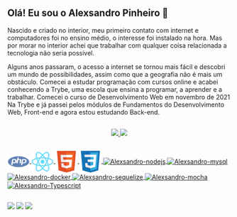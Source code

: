 ## Olá! Eu sou o Alexsandro Pinheiro 👋

Nascido e criado no interior, meu primeiro contato com internet e computadores foi no ensino médio, o interesse foi instalado na hora. Mas por morar no interior achei que trabalhar com qualquer coisa relacionada a tecnologia não seria possível.

Alguns anos passaram, o acesso a internet se tornou mais fácil e descobri um mundo de possibilidades, assim como que a geografia não é mais um obstáculo. Comecei a estudar programação com cursos online e acabei conhecendo a Trybe, uma escola que ensina a programar, a aprender e a trabalhar. Comecei o curso de Desenvolvimento Web em novembro de 2021 Na Trybe e já passei pelos módulos de Fundamentos do Desenvolvimento Web, Front-end e agora estou estudando Back-end.

##

<div align="center">
  <a href="https://github.com/Alexsandro-01">
  <img height="180em" src="https://github-readme-stats.vercel.app/api?username=Alexsandro-01&show_icons=true&theme=github_dark&include_all_commits=true&count_private=true"/>
  <img height="180em" src="https://github-readme-stats.vercel.app/api/top-langs/?username=Alexsandro-01&layout=compact&langs_count=7&theme=github_dark"/>
</div>

##

<div style="display: inline_block><br>
  
  <img align="center" alt="Alexsandro-Js" height="50" width="50" src="https://raw.githubusercontent.com/devicons/devicon/master/icons/javascript/javascript-plain.svg">
  
  <img align="center" alt="Alexsandro-PhP" height="50" width="50" src="https://raw.githubusercontent.com/devicons/devicon/master/icons/php/php-plain.svg">
  
  <img align="center" alt="Alexsandro-React" height="50" width="50" src="https://raw.githubusercontent.com/devicons/devicon/master/icons/react/react-original.svg">
  
  <img align="center" alt="Alexsandro-HTML" height="50" width="50" src="https://raw.githubusercontent.com/devicons/devicon/master/icons/html5/html5-original.svg">
  
  <img align="center" alt="Alexsandro-CSS" height="50" width="50" src="https://raw.githubusercontent.com/devicons/devicon/master/icons/css3/css3-original.svg">
  
  <img align="center" alt="Alexsandro-nodejs" height="50" width="50" src="https://cdn.jsdelivr.net/gh/devicons/devicon/icons/nodejs/nodejs-original.svg" />
         
  <img  align="center" alt="Alexsandro-mysql" height="50" width="50"  src="https://cdn.jsdelivr.net/gh/devicons/devicon/icons/mysql/mysql-plain-wordmark.svg" />
          
  <img  align="center" alt="Alexsandro-docker" height="50" width="50"  src="https://cdn.jsdelivr.net/gh/devicons/devicon/icons/docker/docker-original-wordmark.svg" />
          
  <img  align="center" alt="Alexsandro-sequelize" height="50" width="50"  src="https://cdn.jsdelivr.net/gh/devicons/devicon/icons/sequelize/sequelize-original-wordmark.svg" />
          
  <img align="center" alt="Alexsandro-mocha" height="30" width="40" src="https://cdn.jsdelivr.net/gh/devicons/devicon/icons/mocha/mocha-plain.svg" />
                                                            
  <img align="center" alt="Alexsandro-Typescript" height="30" width="40" src="https://cdn.jsdelivr.net/gh/devicons/devicon/icons/typescript/typescript-original.svg" />
          
  <!-- <img align="center" alt="Alexsandro-Python" height="30" width="40" src="https://raw.githubusercontent.com/devicons/devicon/master/icons/python/python-original.svg"> -->


##

<div> 
  <a href="https://www.instagram.com/1_alexsandro/" target="_blank"><img src="https://img.shields.io/badge/-Instagram-%23E4405F?style=for-the-badge&logo=instagram&logoColor=white" target="_blank"></a>
   <a href = "mailto:alerrandrofire@gmail.com"><img src="https://img.shields.io/badge/-Gmail-%23333?style=for-the-badge&logo=gmail&logoColor=white" target="_blank"></a>
  <a href="https://www.linkedin.com/in/alexsandro-pinheiro-dev" target="_blank"><img src="https://img.shields.io/badge/-LinkedIn-%230077B5?style=for-the-badge&logo=linkedin&logoColor=white" target="_blank"></a> 
 
  <!-- ![Snake animation](https://github.com/Alexsandro-01i/ALexsandro-01/blob/output/github-contribution-grid-snake.svg) -->
 
</div>
